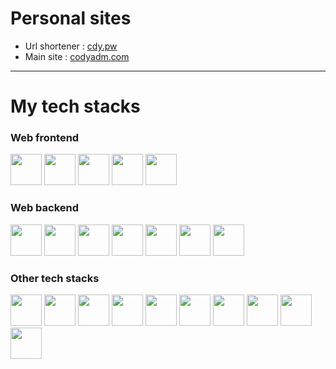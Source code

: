 
# Personal sites

- Url shortener : [cdy.pw](https://cdy.pw)
- Main site : [codyadm.com](https://codyadm.com)

--- 

# My tech stacks

### Web frontend

<p float="left">
<img src="https://seeklogo.com/images/N/next-js-logo-8FCFF51DD2-seeklogo.com.png" height=50 />
<img src="https://seeklogo.com/images/R/react-logo-7B3CE81517-seeklogo.com.png" height=50 />
<img src="https://seeklogo.com/images/T/typescript-logo-B29A3F462D-seeklogo.com.png" height=50 />
<img src="https://upload.wikimedia.org/wikipedia/commons/thumb/d/d5/Tailwind_CSS_Logo.svg/2048px-Tailwind_CSS_Logo.svg.png" height=50 />
<img src="https://cdn-icons-png.flaticon.com/512/5968/5968322.png" height=50 />
</p>

### Web backend

<p float="left">
<img src="https://seeklogo.com/images/N/next-js-logo-8FCFF51DD2-seeklogo.com.png" height=50 />
<img src="https://www.svgrepo.com/show/327408/logo-vercel.svg" height=50 />
<img src="https://www.freelogovectors.net/wp-content/uploads/2022/01/prisma_logo-freelogovectors.net_.png" height=50 />
<img src="https://firebase.google.com/static/downloads/brand-guidelines/PNG/logo-logomark.png" height=50 />
<img src="https://seeklogo.com/images/T/typescript-logo-B29A3F462D-seeklogo.com.png" height=50 />
<img src="https://cdn-icons-png.flaticon.com/512/5968/5968322.png" height=50 />
<img src="https://user-images.githubusercontent.com/8386499/105239291-a2e69180-5b21-11eb-8b49-f2800f0d2b23.png" height=50 />
</p>


### Other tech stacks

<p float="left">
<img src="https://upload.wikimedia.org/wikipedia/commons/thumb/9/95/Vue.js_Logo_2.svg/1184px-Vue.js_Logo_2.svg.png" height=50 />
<img src="https://upload.wikimedia.org/wikipedia/commons/thumb/9/91/Electron_Software_Framework_Logo.svg/1200px-Electron_Software_Framework_Logo.svg.png" height=50 />
<img src="https://upload.wikimedia.org/wikipedia/commons/thumb/1/1b/Svelte_Logo.svg/1200px-Svelte_Logo.svg.png" height=50 />
<img src="https://upload.wikimedia.org/wikipedia/commons/thumb/c/c3/Python-logo-notext.svg/2048px-Python-logo-notext.svg.png" height=50 />
<img src="https://seeklogo.com/images/C/c-sharp-c-logo-02F17714BA-seeklogo.com.png" height=50 />
<img src="https://raw.githubusercontent.com/reduxjs/redux/master/logo/logo.png" height=50 />
<img src="https://upload.wikimedia.org/wikipedia/commons/thumb/1/18/ISO_C%2B%2B_Logo.svg/306px-ISO_C%2B%2B_Logo.svg.png" height=50 />
<img src="https://i.redd.it/tu3gt6ysfxq71.png" height=50 />
<img src="https://cdn-icons-png.flaticon.com/512/226/226777.png" height=50 />
<img src="https://www.scala-lang.org/resources/img/frontpage/scala-spiral.png" height=50 />
</p>

